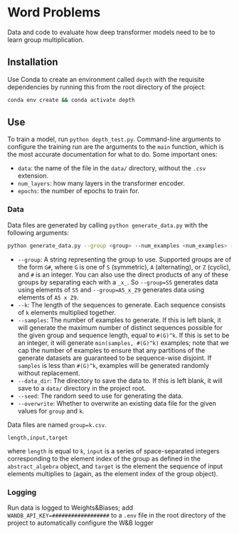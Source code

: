# Word Problems

Data and code to evaluate how deep transformer models need to be to learn group multiplication.

## Installation

Use Conda to create an environment called `depth` with the requisite dependencies by running this from the root directory of the project:

```bash
conda env create && conda activate depth
```

## Use

To train a model, run `python depth_test.py`. Command-line arguments to configure the training run are the arguments to the `main` function, which is the most accurate documentation for what to do. Some important ones:

- `data`: the name of the file in the `data/` directory, without the `.csv` extension.
- `num_layers`: how many layers in the transformer encoder.
- `epochs`: the number of epochs to train for.

### Data

Data files are generated by calling `python generate_data.py` with the following arguments:

```bash
python generate_data.py --group <group> --num_examples <num_examples> --seq_length <seq_length> --data_dir <data_dir> --seed <seed>
```

- `--group`: A string representing the group to use. Supported groups are of the form `G#`, where `G` is one of `S` (symmetric), `A` (alternating), or `Z` (cyclic), and `#` is an integer. You can also use the direct products of any of these groups by separating each with a `_x_`. So `--group=S5` generates data using elements of `S5` and `--group=A5_x_Z9` generates data using elements of `A5 x Z9`.
- `--k`: The length of the sequences to generate. Each sequence consists of `k` elements multiplied together.
- `--samples`: The number of examples to generate. If this is left blank, it will generate the maximum number of distinct sequences possible for the given group and sequence length, equal to `#(G)^k`. If this is set to be an integer, it will generate `min(samples, #(G)^k)` examples; note that we cap the number of examples to ensure that any partitions of the generate datasets are guaranteed to be sequence-wise disjoint. If `samples` is less than `#(G)^k`, examples will be generated randomly without replacement.
- `--data_dir`: The directory to save the data to. If this is left blank, it will save to a `data/` directory in the project root.
- `--seed`: The random seed to use for generating the data.
- `--overwrite`: Whether to overwrite an existing data file for the given values for `group` and `k`.

Data files are named `group=k.csv`.

```csv
length,input,target
```

where `length` is equal to `k`, `input` is a series of space-separated integers corresponding to the element index of the group as defined in the `abstract_algebra` object, and `target` is the element the sequence of input elements multiplies to (again, as the element index of the group object).

### Logging

Run data is logged to Weights&Biases; add `WANDB_API_KEY=##################` to a `.env` file in the root directory of the project to automatically configure the W&B logger
